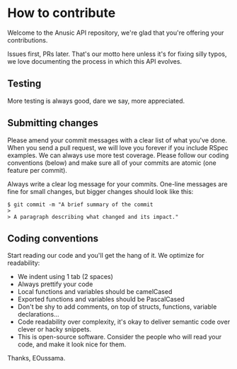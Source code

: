 # How to contribute

Welcome to the Anusic API repository, we're glad that you're offering your contributions.

Issues first, PRs later. That's our motto here unless it's for fixing silly typos, we love documenting the process in which this API evolves.

## Testing

More testing is always good, dare we say, more appreciated.

## Submitting changes

Please amend your commit messages with a clear list of what you've done.
When you send a pull request, we will love you forever if you include RSpec examples.
We can always use more test coverage.
Please follow our coding conventions (below) and make sure all of your commits are atomic (one feature per commit).

Always write a clear log message for your commits. One-line messages are fine for small changes, but bigger changes should look like this:

    $ git commit -m "A brief summary of the commit
    > 
    > A paragraph describing what changed and its impact."

## Coding conventions

Start reading our code and you'll get the hang of it. We optimize for readability:

  * We indent using 1 tab (2 spaces)
  * Always prettify your code
  * Local functions and variables should be camelCased
  * Exported functions and variables should be PascalCased
  * Don't be shy to add comments, on top of structs, functions, variable declarations...
  * Code readability over complexity, it's okay to deliver semantic code over clever or hacky snippets.
  * This is open-source software. Consider the people who will read your code, and make it look nice for them.

Thanks,
EOussama.

